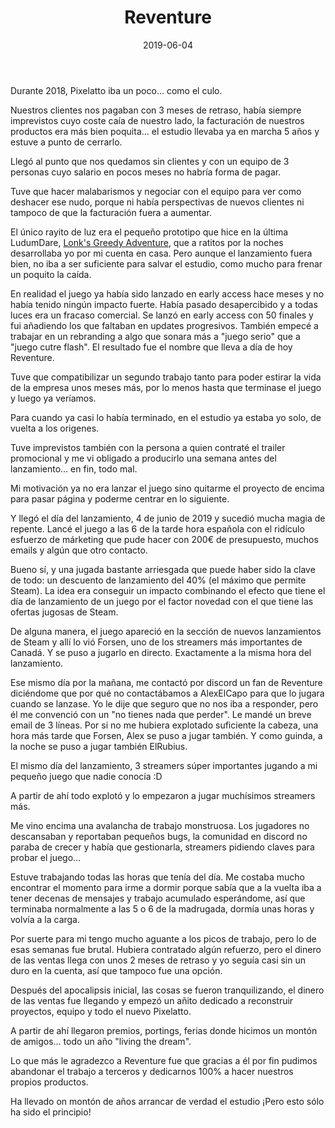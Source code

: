 ﻿---
layout: post
title: Reventure
date: 2019-06-04
description: 
img: assets/img/cover/cover.png
tags: [Juegos]
---

Durante 2018, Pixelatto iba un poco... como el culo.

Nuestros clientes nos pagaban con 3 meses de retraso, había siempre imprevistos cuyo coste caía de nuestro lado, la facturación de nuestros productos era más bien poquita... el estudio llevaba ya en marcha 5 años y estuve a punto de cerrarlo.

Llegó al punto que nos quedamos sin clientes y con un equipo de 3 personas cuyo salario en pocos meses no habría forma de pagar.

Tuve que hacer malabarismos y negociar con el equipo para ver como deshacer ese nudo, porque ni había perspectivas de nuevos clientes ni tampoco de que la facturación fuera a aumentar.

El único rayito de luz era el pequeño prototipo que hice en la última LudumDare, [Lonk's Greedy Adventure](https://javicepa.com/lonksgreedyadventure/), que a ratitos por la noches desarrollaba yo por mi cuenta en casa. Pero aunque el lanzamiento fuera bien, no iba a ser suficiente para salvar el estudio, como mucho para frenar un poquito la caída.

<!-- Imagen del prototipo -->

En realidad el juego ya había sido lanzado en early access hace meses y no había tenido ningún impacto fuerte. Había pasado desapercibido y a todas luces era un fracaso comercial. Se lanzó en early access con 50 finales y fui añadiendo los que faltaban en updates progresivos. También empecé a trabajar en un rebranding a algo que sonara más a "juego serio" que a "juego cutre flash". El resultado fue el nombre que lleva a día de hoy Reventure.

Tuve que compatibilizar un segundo trabajo tanto para poder estirar la vida de la empresa unos meses más, por lo menos hasta que terminase el juego y luego ya veríamos.

Para cuando ya casi lo había terminado, en el estudio ya estaba yo solo, de vuelta a los origenes.

Tuve imprevistos también con la persona a quien contraté el trailer promocional y me vi obligado a producirlo una semana antes del lanzamiento... en fin, todo mal.

<!-- Trailer de lanzamiento -->

Mi motivación ya no era lanzar el juego sino quitarme el proyecto de encima para pasar página y poderme centrar en lo siguiente.

Y llegó el día del lanzamiento, 4 de junio de 2019 y sucedió mucha magia de repente. Lancé el juego a las 6 de la tarde hora española con el ridículo esfuerzo de márketing que pude hacer con 200€ de presupuesto, muchos emails y algún que otro contacto.

<!-- Screenshots del juego -->

Bueno sí, y una jugada bastante arriesgada que puede haber sido la clave de todo: un descuento de lanzamiento del 40% (el máximo que permite Steam). La idea era conseguir un impacto combinando el efecto que tiene el día de lanzamiento de un juego por el factor novedad con el que tiene las ofertas jugosas de Steam.

De alguna manera, el juego apareció en la sección de nuevos lanzamientos de Steam y allí lo vió Forsen, uno de los streamers más importantes de Canadá. Y se puso a jugarlo en directo. Exactamente a la misma hora del lanzamiento.

Ese mismo día por la mañana, me contactó por discord un fan de Reventure diciéndome que por qué no contactábamos a AlexElCapo para que lo jugara cuando se lanzase. Yo le dije que seguro que no nos iba a responder, pero él me convenció con un "no tienes nada que perder". Le mandé un breve email de 3 líneas. Por si no me hubiera explotado suficiente la cabeza, una hora más tarde que Forsen, Alex se puso a jugar también. Y como guinda, a la noche se puso a jugar también ElRubius.

El mismo día del lanzamiento, 3 streamers súper importantes jugando a mi pequeño juego que nadie conocía :D

<!-- Videos de rubius, alexelcapo... -->

A partir de ahí todo explotó y lo empezaron a jugar muchísimos streamers más.

<!-- Screenshot de top twitch games -->

Me vino encima una avalancha de trabajo monstruosa. Los jugadores no descansaban y reportaban pequeños bugs, la comunidad en discord no paraba de crecer y había que gestionarla, streamers pidiendo claves para probar el juego...

Estuve trabajando todas las horas que tenía del día. Me costaba mucho encontrar el momento para irme a dormir porque sabía que a la vuelta iba a tener decenas de mensajes y trabajo acumulado esperándome, así que terminaba normalmente a las 5 o 6 de la madrugada, dormía unas horas y volvía a la carga.

Por suerte para mi tengo mucho aguante a los picos de trabajo, pero lo de esas semanas fue brutal. Hubiera contratado algún refuerzo, pero el dinero de las ventas llega con unos 2 meses de retraso y yo seguía casi sin un duro en la cuenta, así que tampoco fue una opción.

Después del apocalipsis inicial, las cosas se fueron tranquilizando, el dinero de las ventas fue llegando y empezó un añito dedicado a reconstruir proyectos, equipo y todo el nuevo Pixelatto.

A partir de ahí llegaron premios, portings, ferias donde hicimos un montón de amigos... todo un año "living the dream".

<!-- Foto de los premios -->

Lo que más le agradezco a Reventure fue que gracias a él por fin pudimos abandonar el trabajo a terceros y dedicarnos 100% a hacer nuestros propios productos.

Ha llevado on montón de años arrancar de verdad el estudio ¡Pero esto sólo ha sido el principio!


<!-- Sample image embed
![]({{ "/assets/img/content/cardcreatorproto.png" | absolute_url }})
<p class="image-caption">Image caption</p>
-->

<!-- Sample blockquote
<blockquote>
Del juego de cartas me olvidé poco después de empezar la aplicación.
</blockquote>
-->

<!-- Sample responsive video embed
<div class="video-container">
  <iframe style="width: 100%;" src="https://www.youtube.com/embed/liMw3yfeTdo?rel=0" frameborder="0" gesture="media" allow="encrypted-media" allowfullscreen></iframe>
</div>
<p class="image-caption">¡Trailer 2.0, con mucho swing!</p>
-->